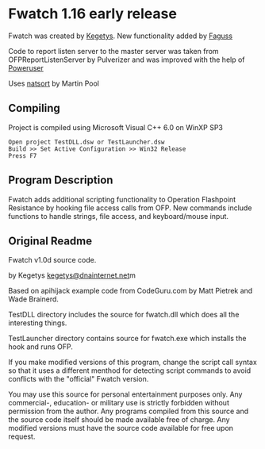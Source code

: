 # Fwatch 1.16 early release

Fwatch was created by [Kegetys](http://www.kegetys.fi/). New functionality added by [Faguss](ofp-faguss.com)

Code to report listen server to the master server was taken from OFPReportListenServer by Pulverizer and was improved with the help of [Poweruser](https://github.com/Poweruser)

Uses [natsort](https://github.com/sourcefrog/natsort) by Martin Pool

## Compiling

Project is compiled using Microsoft Visual C++ 6.0 on WinXP SP3

```
Open project TestDLL.dsw or TestLauncher.dsw
Build >> Set Active Configuration >> Win32 Release
Press F7
```

## Program Description

Fwatch adds additional scripting functionality to Operation Flashpoint Resistance by hooking file access calls from OFP. New commands include functions to handle strings, file access, and keyboard/mouse input. 

## Original Readme

Fwatch v1.0d source code.

by Kegetys <kegetys@dnainternet.net>m

Based on apihijack example code from CodeGuru.com by Matt Pietrek and Wade Brainerd. 



TestDLL directory includes the source for fwatch.dll which does all the interesting things.

TestLauncher directory contains source for fwatch.exe which installs the hook and runs OFP.



If you make modified versions of this program, change the script call syntax so that it uses a different menthod for detecting script commands to avoid conflicts with the "official" Fwatch version. 



You may use this source for personal entertainment purposes only. Any commercial-, education- or military use is strictly forbidden without permission from the author. Any programs compiled from this source and the source code itself should be made available free of charge. Any modified versions must have the source code available for free upon request.



